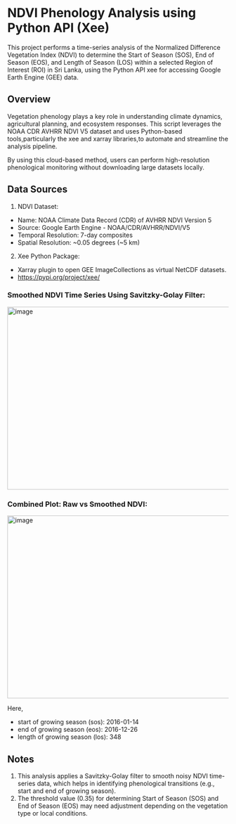 # NDVI Phenology Analysis using Python API (Xee)
This project performs a time-series analysis of the Normalized Difference Vegetation Index (NDVI) to determine the Start of Season (SOS), End of Season (EOS), and Length of Season (LOS) within a selected Region of Interest (ROI) in Sri Lanka, using the Python API xee for accessing Google Earth Engine (GEE) data.

## Overview
Vegetation phenology plays a key role in understanding climate dynamics, agricultural planning, and ecosystem responses. This script leverages the NOAA CDR AVHRR NDVI V5 dataset and uses Python-based tools,particularly the xee and xarray libraries,to automate and streamline the analysis pipeline.

By using this cloud-based method, users can perform high-resolution phenological monitoring without downloading large datasets locally.

## Data Sources
1. NDVI Dataset:
- Name: NOAA Climate Data Record (CDR) of AVHRR NDVI Version 5
- Source: Google Earth Engine - NOAA/CDR/AVHRR/NDVI/V5
- Temporal Resolution: 7-day composites
- Spatial Resolution: ~0.05 degrees (~5 km)

2. Xee Python Package:
- Xarray plugin to open GEE ImageCollections as virtual NetCDF datasets.
- https://pypi.org/project/xee/

### Smoothed NDVI Time Series Using Savitzky-Golay Filter:
<img width="550" height="416" alt="image" src="https://github.com/user-attachments/assets/e983f251-8b14-4dd3-82b9-1332e41d7788" />

### Combined Plot: Raw vs Smoothed NDVI:
<img width="550" height="416" alt="image" src="https://github.com/user-attachments/assets/a61e1f20-3719-4025-a62d-659500839492" />


Here,
- start of growing season (sos): 2016-01-14
- end of growing season (eos): 2016-12-26
- length of growing season (los): 348

## Notes
1. This analysis applies a Savitzky-Golay filter to smooth noisy NDVI time-series data, which helps in identifying phenological transitions (e.g., start and end of growing season).
2. The threshold value (0.35) for determining Start of Season (SOS) and End of Season (EOS) may need adjustment depending on the vegetation type or local conditions.







